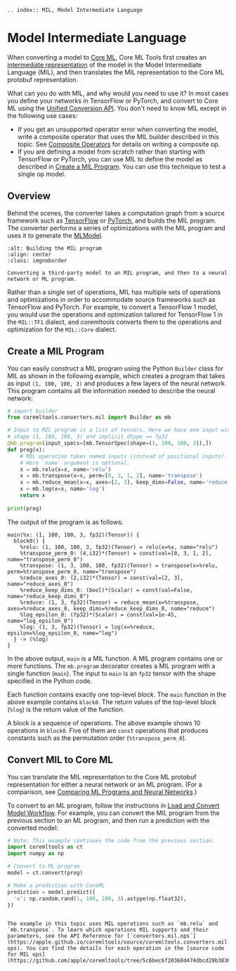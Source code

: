 ```{eval-rst}
.. index:: MIL, Model Intermediate Language
```

# Model Intermediate Language

When converting a model to [Core ML](https://developer.apple.com/documentation/coreml), Core ML Tools first creates an [intermediate representation](https://en.wikipedia.org/wiki/Intermediate_representation) of the model in the Model Intermediate Language (MIL), and then translates the MIL representation to the Core ML protobuf representation.

What can you do with MIL, and why would you need to use it? In most cases you define your networks in TensorFlow or PyTorch, and convert to Core ML using the [Unified Conversion API](unified-conversion-api). You don't need to know MIL except in the following use cases:

- If you get an unsupported operator error when converting the model, write a composite operator that uses the MIL builder described in this topic. See [Composite Operators](composite-operators) for details on writing a composite op.
- If you are defining a model from scratch rather than starting with TensorFlow or PyTorch, you can use MIL to define the model as described in [Create a MIL Program](#create-a-mil-program). You can use this technique to test a single op model.

## Overview

Behind the scenes, the converter takes a computation graph from a source framework such as [TensorFlow](https://www.tensorflow.org/) or [PyTorch](https://pytorch.org/), and builds the MIL program. The converter performs a series of optimizations with the MIL program and uses it to generate the [MLModel](mlmodel).

```{figure} images/mil.png
:alt: Building the MIL program
:align: center
:class: imgnoborder

Converting a third-party model to an MIL program, and then to a neural network or ML program.
```

Rather than a single set of operations, MIL has multiple sets of operations and optimizations in order to accommodate source frameworks such as TensorFlow and PyTorch. For example, to convert a TensorFlow 1 model, you would use the operations and optimization tailored for TensorFlow 1 in the `MIL::TF1` dialect, and coremltools converts them to the operations and optimization for the `MIL::Core` dialect.

## Create a MIL Program

You can easily construct a MIL program using the Python `Builder` class for MIL as shown in the following example, which creates a program that takes as input `(1, 100, 100, 3)` and produces a few layers of the neural network.  This program contains all the information needed to describe the neural network:

```python In
# import builder
from coremltools.converters.mil import Builder as mb

# Input to MIL program is a list of tensors. Here we have one input with
# shape (1, 100, 100, 3) and implicit dtype == fp32
@mb.program(input_specs=[mb.TensorSpec(shape=(1, 100, 100, 3)),])
def prog(x):
    # MIL operation takes named inputs (instead of positional inputs).
    # Here `name` argument is optional.
    x = mb.relu(x=x, name='relu')
    x = mb.transpose(x=x, perm=[0, 3, 1, 2], name='transpose')
    x = mb.reduce_mean(x=x, axes=[2, 3], keep_dims=False, name='reduce')
    x = mb.log(x=x, name='log')
    return x
  
print(prog)
```

The output of the program is as follows:

```text Out
main(%x: (1, 100, 100, 3, fp32)(Tensor)) {
  block0() {
    %relu: (1, 100, 100, 3, fp32)(Tensor) = relu(x=%x, name="relu")
    %transpose_perm_0: (4,i32)*(Tensor) = const(val=[0, 3, 1, 2], name="transpose_perm_0")
    %transpose: (1, 3, 100, 100, fp32)(Tensor) = transpose(x=%relu, perm=%transpose_perm_0, name="transpose")
    %reduce_axes_0: (2,i32)*(Tensor) = const(val=[2, 3], name="reduce_axes_0")
    %reduce_keep_dims_0: (bool)*(Scalar) = const(val=False, name="reduce_keep_dims_0")
    %reduce: (1, 3, fp32)(Tensor) = reduce_mean(x=%transpose, axes=%reduce_axes_0, keep_dims=%reduce_keep_dims_0, name="reduce")
    %log_epsilon_0: (fp32)*(Scalar) = const(val=1e-45, name="log_epsilon_0")
    %log: (1, 3, fp32)(Tensor) = log(x=%reduce, epsilon=%log_epsilon_0, name="log")
  } -> (%log)
}
```

In the above output, `main` is a MIL function. A MIL program contains one or more functions. The `mb.program` decorator creates a MIL program with a single function (`main`). The input to `main` is an `fp32` tensor with the shape specified in the Python code.

Each function contains exactly one top-level _block_. The `main` function in the above example contains `block0`. The return values of the top-level block (`%log`) is the return value of the function.

A block is a sequence of operations. The above example shows 10 operations in `block0`. Five of them are `const` operations that produces constants such as the permutation order (`%transpose_perm_0`). 

## Convert MIL to Core ML

You can translate the MIL representation to the Core ML protobuf representation for either a neural network or an ML program. (For a comparison, see [Comparing ML Programs and Neural Networks](comparing-ml-programs-and-neural-networks).)

To convert to an ML program, follow the instructions in [Load and Convert Model Workflow](load-and-convert-model). For example, you can convert the MIL program from the previous section to an ML program, and then run a prediction with the converted model:

```python
# Note: This example continues the code from the previous section.
import coremltools as ct
import numpy as np

# Convert to ML program
model = ct.convert(prog)

# Make a prediction with CoreML
prediction = model.predict({
  'x': np.random.rand(1, 100, 100, 3).astype(np.float32),
})
```

```{admonition} Learn More about MIL

The example in this topic uses MIL operations such as `mb.relu` and `mb.transpose`. To learn which operations MIL supports and their parameters, see the API Reference for [`converters.mil.ops`](https://apple.github.io/coremltools/source/coremltools.converters.mil.mil.ops.defs.html#mil-ops). You can find the details for each operation in the [source code for MIL ops](https://github.com/apple/coremltools/tree/5c6bec6f20368d474dbcd29b3836acc2c62c933c/coremltools/converters/mil/mil/ops/defs).

```

